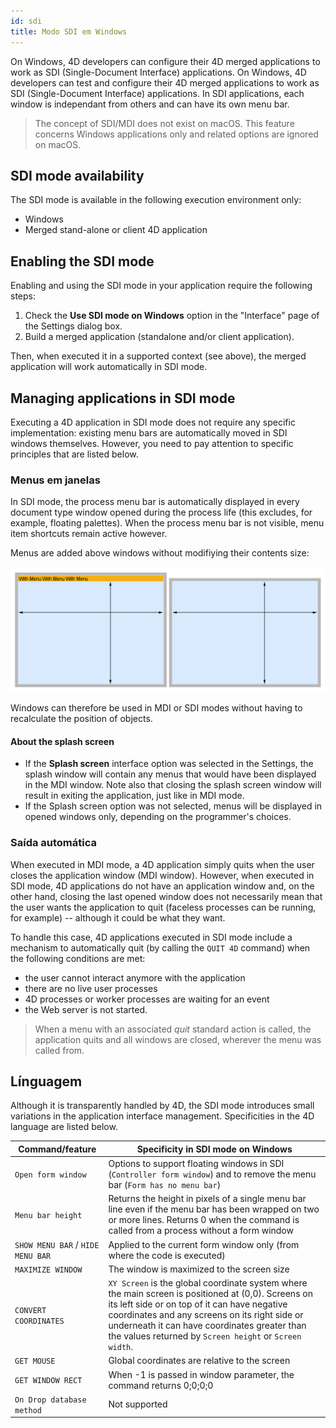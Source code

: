 ```yaml
---
id: sdi
title: Modo SDI em Windows
---
```



On Windows, 4D developers can configure their 4D merged applications to work as SDI (Single-Document Interface) applications. On Windows, 4D developers can test and configure their 4D merged applications to work as SDI (Single-Document Interface) applications. In SDI applications, each window is independant from others and can have its own menu bar.

> The concept of SDI/MDI does not exist on macOS. This feature concerns Windows applications only and related options are ignored on macOS.

## SDI mode availability

The SDI mode is available in the following execution environment only:

- Windows
- Merged stand-alone or client 4D application

## Enabling the SDI mode

Enabling and using the SDI mode in your application require the following steps:

1. Check the **Use SDI mode on Windows** option in the "Interface" page of the Settings dialog box.
2. Build a merged application (standalone and/or client application).

Then, when executed it in a supported context (see above), the merged application will work automatically in SDI mode.

## Managing applications in SDI mode

Executing a 4D application in SDI mode does not require any specific implementation: existing menu bars are automatically moved in SDI windows themselves. However, you need to pay attention to specific principles that are listed below.

### Menus em janelas

In SDI mode, the process menu bar is automatically displayed in every document type window opened during the process life (this excludes, for example, floating palettes). When the process menu bar is not visible, menu item shortcuts remain active however.

Menus are added above windows without modifiying their contents size:

![](../assets/en/Menus/sdi1.png)

Windows can therefore be used in MDI or SDI modes without having to recalculate the position of objects.

#### About the splash screen

- If the **Splash screen** interface option was selected in the Settings, the splash window will contain any menus that would have been displayed in the MDI window. Note also that closing the splash screen window will result in exiting the application, just like in MDI mode.
- If the Splash screen option was not selected, menus will be displayed in opened windows only, depending on the programmer's choices.

### Saída automática

When executed in MDI mode, a 4D application simply quits when the user closes the application window (MDI window). However, when executed in SDI mode, 4D applications do not have an application window and, on the other hand, closing the last opened window does not necessarily mean that the user wants the application to quit (faceless processes can be running, for example) -- although it could be what they want.

To handle this case, 4D applications executed in SDI mode include a mechanism to automatically quit (by calling the `QUIT 4D` command) when the following conditions are met:

- the user cannot interact anymore with the application
- there are no live user processes
- 4D processes or worker processes are waiting for an event
- the Web server is not started.

> When a menu with an associated *quit* standard action is called, the application quits and all windows are closed, wherever the menu was called from.

## Línguagem

Although it is transparently handled by 4D, the SDI mode introduces small variations in the application interface management. Specificities in the 4D language are listed below.

| Command/feature                   | Specificity in SDI mode on Windows                                                                                                                                                                                                                                                                              |
| --------------------------------- | --------------------------------------------------------------------------------------------------------------------------------------------------------------------------------------------------------------------------------------------------------------------------------------------------------------- |
| `Open form window`                | Options to support floating windows in SDI (`Controller form window`) and to remove the menu bar (`Form has no menu bar`)                                                                                                                                                                                       |
| `Menu bar height`                 | Returns the height in pixels of a single menu bar line even if the menu bar has been wrapped on two or more lines. Returns 0 when the command is called from a process without a form window                                                                                                                    |
| `SHOW MENU BAR` / `HIDE MENU BAR` | Applied to the current form window only (from where the code is executed)                                                                                                                                                                                                                                       |
| `MAXIMIZE WINDOW`                 | The window is maximized to the screen size                                                                                                                                                                                                                                                                      |
| `CONVERT COORDINATES`             | `XY Screen` is the global coordinate system where the main screen is positioned at (0,0). Screens on its left side or on top of it can have negative coordinates and any screens on its right side or underneath it can have coordinates greater than the values returned by `Screen height` or `Screen width`. |
| `GET MOUSE`                       | Global coordinates are relative to the screen                                                                                                                                                                                                                                                                   |
| `GET WINDOW RECT`                 | When -1 is passed in window parameter, the command returns 0;0;0;0                                                                                                                                                                                                                                              |
| `On Drop database method`         | Not supported                                                                                                                                                                                                                                                                                                   |
